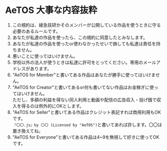 # AeTOS 大事な内容抜粋

1. この規約は、綾急技研かそのメンバーが公開している作品を使うときに守る必要のあるルールです。
2. あなたが私達の作品を使ったら、この規約に同意したとみなします。
3. あなたが私達の作品を使ったor使わなかったせいで損しても私達は責任を持ちません。
4. 悪いことに使ってはいけません。
5. 学校以外の法人が使うときは私達に許可をとってください。専用のメールアドレスがあります。
6. "AeTOS for Member"と書いてある作品はあなたが勝手に使ってはいけません。
7. "AeTOS for Creator"と書いてあるor何も書いてない作品はお金稼ぎに使ってはいけません。  
   ただし、多額の利益を得ない同人利用と動画や配信の広告収入・投げ銭で収入を得るのは例外的にOKとします。
8. "AeTOS for Seller"と書いてある作品はクレジット表記すれば商用利用もOKです。  
   `『〇〇.js』by 〇〇 (Licensed by "AeTOS")`と書いてあれば許します。〇〇は置き換えてね。
9. "AeTOS for Everyone"と書いてある作品は4~9を無視して好きに使ってOKです。
